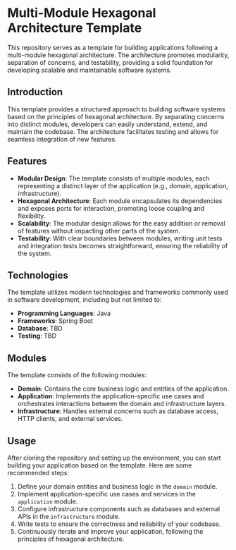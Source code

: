 # Multi-Module Hexagonal Architecture Template

This repository serves as a template for building applications following a multi-module hexagonal architecture. The architecture promotes modularity, separation of concerns, and testability, providing a solid foundation for developing scalable and maintainable software systems.

## Introduction

This template provides a structured approach to building software systems based on the principles of hexagonal architecture. By separating concerns into distinct modules, developers can easily understand, extend, and maintain the codebase. The architecture facilitates testing and allows for seamless integration of new features.

## Features

- **Modular Design**: The template consists of multiple modules, each representing a distinct layer of the application (e.g., domain, application, infrastructure).
- **Hexagonal Architecture**: Each module encapsulates its dependencies and exposes ports for interaction, promoting loose coupling and flexibility.
- **Scalability**: The modular design allows for the easy addition or removal of features without impacting other parts of the system.
- **Testability**: With clear boundaries between modules, writing unit tests and integration tests becomes straightforward, ensuring the reliability of the system.

## Technologies

The template utilizes modern technologies and frameworks commonly used in software development, including but not limited to:

- **Programming Languages**: Java
- **Frameworks**: Spring Boot
- **Database**: TBD
- **Testing**: TBD

## Modules

The template consists of the following modules:

- **Domain**: Contains the core business logic and entities of the application.
- **Application**: Implements the application-specific use cases and orchestrates interactions between the domain and infrastructure layers.
- **Infrastructure**: Handles external concerns such as database access, HTTP clients, and external services.

## Usage

After cloning the repository and setting up the environment, you can start building your application based on the template. Here are some recommended steps:

1. Define your domain entities and business logic in the `domain` module.
2. Implement application-specific use cases and services in the `application` module.
3. Configure infrastructure components such as databases and external APIs in the `infrastructure` module.
4. Write tests to ensure the correctness and reliability of your codebase.
5. Continuously iterate and improve your application, following the principles of hexagonal architecture.
